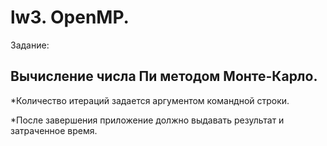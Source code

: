 lw3. OpenMP.
====================
Задание:

Вычисление числа Пи методом Монте-Карло.
---
*Количество итераций задается аргументом командной строки.

*После завершения приложение должно выдавать результат и затраченное время.